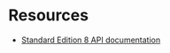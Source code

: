# Resources
- [Standard Edition 8 API documentation](https://docs.oracle.com/javase/8/docs/api/overview-summary.html)
